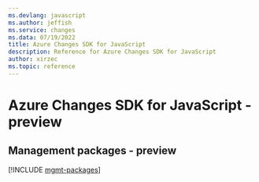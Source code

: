 ```yaml
---
ms.devlang: javascript
ms.author: jeffish
ms.service: changes
ms.data: 07/19/2022
title: Azure Changes SDK for JavaScript
description: Reference for Azure Changes SDK for JavaScript
author: xirzec
ms.topic: reference
---
```

# Azure Changes SDK for JavaScript - preview

## Management packages - preview
[!INCLUDE [mgmt-packages](changes-mgmt-index.md)]
